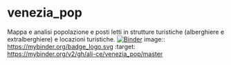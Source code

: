 # venezia_pop
Mappa e analisi popolazione e posti letti in strutture turistiche (alberghiere e extralberghiere) e locazioni turistiche.
[![Binder](https://mybinder.org/badge_logo.svg)](https://mybinder.org/v2/gh/ali-ce/venezia_pop/master)
image:: https://mybinder.org/badge_logo.svg :target: https://mybinder.org/v2/gh/ali-ce/venezia_pop/master
